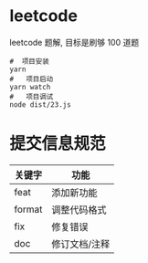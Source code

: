 # leetcode

leetcode 题解, 目标是刷够 100 道题

```shell
#  项目安装
yarn
#   项目启动
yarn watch
#   项目调试
node dist/23.js
```

# 提交信息规范

| 关键字 | 功能          |
| ------ | ------------- |
| feat   | 添加新功能    |
| format | 调整代码格式  |
| fix    | 修复错误      |
| doc    | 修订文档/注释 |
